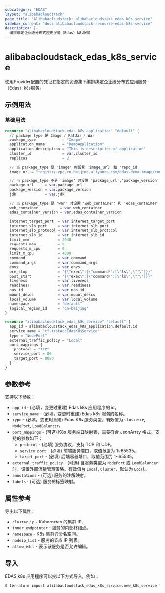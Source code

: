 ```yaml
---
subcategory: "EDAS"
layout: "alibabacloudstack"
page_title: "Alibabacloudstack: alibabacloudstack_edas_k8s_service"
sidebar_current: "docs-alibabacloudstack-resource-edas-k8s-service"
description: |-
  编排绑定企业级分布式应用服务（Edas）k8s服务
---
```


# alibabacloudstack_edas_k8s_service
使用Provider配置的凭证在指定的资源集下编排绑定企业级分布式应用服务（Edas）k8s服务。

## 示例用法

### 基础用法

```terraform
resource "alibabacloudstack_edas_k8s_application" "default" {
  // package type 是 Image / FatJar / War
  package_type            = "Image"
  application_name        = "DemoApplication"
  application_description = "This is description of application"
  cluster_id              = var.cluster_id
  replicas                = 2

  // 当 package_type 是 'image' 时设置 'image_url' 和 'repo_id'
  image_url = "registry-vpc.cn-beijing.aliyuncs.com/edas-demo-image/consumer:1.0"

  // 当 package_type 不是 'image' 时设置 'package_url','package_version' 和 'jdk'
  package_url     = var.package_url
  package_version = var.package_version
  jdk             = var.jdk

  // 当 package_type 是 'war' 时设置 'web_container' 和 'edas_container'
  web_container          = var.web_container
  edas_container_version = var.edas_container_version

  internet_target_port  = var.internet_target_port
  internet_slb_port     = var.internet_slb_port
  internet_slb_protocol = var.internet_slb_protocol
  internet_slb_id       = var.internet_slb_id
  limit_mem             = 2048
  requests_mem          = 0
  requests_m_cpu        = 0
  limit_m_cpu           = 4000
  command               = var.command
  command_args          = var.command_args
  envs                  = var.envs
  pre_stop              = "{\"exec\":{\"command\":[\"ls\",\"/\"]}}"
  post_start            = "{\"exec\":{\"command\":[\"ls\",\"/\"]}}"
  liveness              = var.liveness
  readiness             = var.readiness
  nas_id                = var.nas_id
  mount_descs           = var.mount_descs
  local_volume          = var.local_volume
  namespace             = "default"
  logical_region_id     = "cn-beijing"
}

resource "alibabacloudstack_edas_k8s_service" "default" {
  app_id = alibabacloudstack_edas_k8s_application.default.id
  service_name = "tf-testAccEdasK8sService"
  type = "NodePort"
  external_traffic_policy = "Local"
  port_mappings {
    protocol = "TCP"
    service_port = 80
    target_port = 8080
  }
}
```

## 参数参考

支持以下参数：

* `app_id` - (必填，变更时重建) Edas k8s 应用程序的 id。
* `service_name` - (必填，变更时重建) Edas k8s 服务的名称。
* `type` - (必填，变更时重建) Edas K8s 服务类型，有效值为 `ClusterIP`, `NodePort`, `LoadBalancer`。
* `port_mappings` - (可选) K8s 服务端口映射表，需要符合 JsonArray 格式。支持的参数如下：
  * `protocol` - (必填) 服务协议，支持 TCP 和 UDP。
  * `service_port` - (必填) 前端服务端口，取值范围为 1~65535。
  * `target_port` - (必填) 后端容器端口，取值范围为 1~65535。
* `external_traffic_policy` - (可选) 当服务类型为 `NodePort` 或 `LoadBalancer` 时，设置外部流量管理策略。有效值为 `Local`, `Cluster`，默认为 `Local`。
* `annotations` - (可选) 服务的注解映射。
* `labels` - (可选) 服务的标签映射。

## 属性参考

导出以下属性：

* `cluster_ip` - Kubernetes 的集群 IP。
* `inner_endpointer` - 服务的内部终结点。
* `namespace` - K8s 集群的命名空间。
* `nodeip_list` - 服务的节点 IP 列表。
* `allow_edit` - 表示该服务是否允许编辑。

## 导入

EDAS k8s 应用程序可以按以下方式导入，例如：

```bash
$ terraform import alibabacloudstack_edas_k8s_service.new_k8s_service "app_id:name"
```